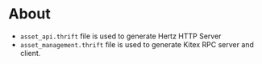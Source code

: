 # About

* `asset_api.thrift` file is used to generate Hertz HTTP Server
* `asset_management.thrift` file is used to generate Kitex RPC server and client.
